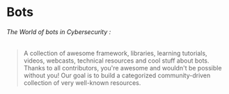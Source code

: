 

# Bots

###### The World of bots in Cybersecurity :
> A collection of awesome framework, libraries, learning tutorials, videos, webcasts, technical resources and cool stuff about bots.
> Thanks to all contributors, you're awesome and wouldn't be possible without you! Our goal is to build a categorized community-driven collection of very well-known resources.
